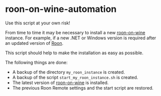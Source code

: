 # roon-on-wine-automation

Use this script at your own risk!

From time to time it may be necessary to install a new [roon-on-wine](https://github.com/RoPieee/roon-on-wine) instance. For example, if a new .NET or Windows version is required after an updated version of [Roon](https://roonlabs.com).

This script should help to make the installation as easy as possible.

The following things are done:
* A backup of the directory `my_roon_instance` is created.
* A backup of the script `start_my_roon_instance.sh` is created.
* The latest version of [roon-on-wine](https://github.com/RoPieee/roon-on-wine) is installed.
* The previous Roon Remote settings and the start script are restored.

